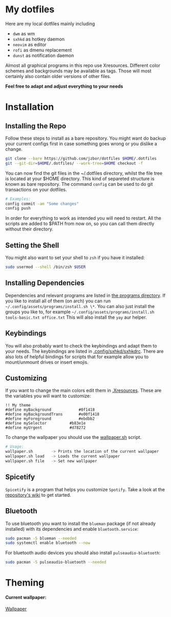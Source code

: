 # My dotfiles

Here are my local dotfiles mainly including

* `dwm` as wm
* `sxhkd` as hotkey daemon
* `neovim` as editor
* `rofi` as dmenu replacement
* `dunst` as notification daemon

Almost all graphical programs in this repo use Xresources.
Different color schemes and backgrounds may be available as tags.
Those will most certainly also contain older versions of other files.

**Feel free to adapt and adjust everything to your needs**


# Installation

## Installing the Repo
Follow these steps to install as a bare repository.
You might want do backup your current configs first in case something goes wrong or you dislike a change.
``` sh
git clone --bare https://github.com/jzbor/dotfiles $HOME/.dotfiles
git --git-dir=$HOME/.dotfiles/ --work-tree=$HOME checkout -f
```
You can now find the git files in the ~/.dotfiles directory, whilst the file tree is located at your $HOME directory.
This kind of separeted structure is known as bare repository.
The command `config` can be used to do git transactions on your dotfiles.
``` sh
# Examples:
config commit -am "Some changes"
config push
```
In order for everything to work as intended you will need to restart.
All the scripts are added to $PATH from now on, so you can call them directly without their directory.

## Setting the Shell
You might also want to set your shell to `zsh` if you have it installed:
``` sh
sudo usermod --shell /bin/zsh $USER
```

## Installing Dependencies
Dependencies and relevant programs are listed in [the programs directory](.config/assets/programs/).
If you like to install all of them (on arch) you can run `~/.config/assets/programs/install.sh \*`.
You can also just install the groups you like to, for example `~/.config/assets/programs/install.sh tools-basic.txt office.txt`
This will also install the `yay` aur helper.

## Keybindings
You will also probably want to check the keybindings and adapt them to your needs.
The keybindings are listed in [.config/sxhkd/sxhkdrc](.config/sxhkd/sxhkdrc).
There are also lots of helpful bindings for scripts that for example allow you to mount/unmount drives or insert emojis.

## Customizing
If you want to change the main colors edit them in [.Xresources](.Xresources).
These are the variables you will want to customize:
```
!! My theme
#define myBackground			#0f1418
#define myBackgroundTrans		#e00f1418
#define myForeground			#ebdbb2
#define mySelector			#b83e1e
#define myUrgent			#d78272
```

To change the wallpaper you should use the [wallpaper.sh](.scripts/de/wallpaper.sh) script.
``` sh
# Usage:
wallpaper.sh	    -> Prints the location of the current wallpaper
wallpaper.sh load   -> Loads the current wallpaper
wallpaper.sh file   -> Set new wallpaper
```

## Spicetify
`Spicetify` is a program that helps you customize `Spotify`.
Take a look at the [repository's wiki](https://github.com/khanhas/spicetify-cli/wiki) to get started.

## Bluetooth
To use bluetooth you want to install the `blueman` package (if not already installed) with its dependencies and enable `bluetooth.service`:
```sh
sudo pacman -S blueman --needed
sudo systemctl enable bluetooth --now
```
For bluetooth audio devices you should also install `pulseaudio-bluetooth`:
```sh
sudo pacman -S pulseaudio-bluetooth --needed
```


# Theming

#### Current wallpaper:
[Wallpaper](.config/assets/)
